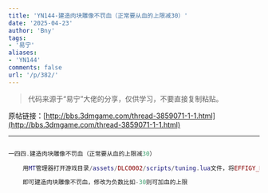 ```yaml
---
title: 'YN144-建造肉块雕像不罚血（正常要从血的上限减30）'
date: '2025-04-23'
author: 'Bny'
tags:
- '易宁'
aliases:
- 'YN144'
comments: false
url: '/p/382/'
---
```


> 代码来源于“易宁”大佬的分享，仅供学习，不要直接复制粘贴。

原帖链接：[http://bbs.3dmgame.com/thread-3859071-1-1.html](http://bbs.3dmgame.com/thread-3859071-1-1.html)

---

```lua  

一四四.建造肉块雕像不罚血（正常要从血的上限减30）

	用MT管理器打开游戏目录/assets/DLC0002/scripts/tuning.lua文件，将EFFIGY_HEALTH_PENALTY = 30,替换为EFFIGY_HEALTH_PENALTY = 0,

	即可建造肉块雕像不罚血，修改为负数比如-30则可加血的上限

```  

